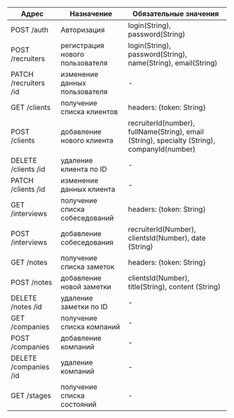 | Адрес                                       | Назначение                | Обязательные значения            |
| --------------------------------------------|---------------------------| ---------------------------------|
| POST /auth                                  | Авторизация               |login(String), password(String)|
| POST /recruiters                            | регистрация нового пользователя|login(String), password(String), name(String), email(String) |
| PATCH /recruiters /id                       | изменение данных пользователя |-|
| GET /clients                                | получение списка клиентов     |headers: {token: String}|
| POST /clients                               | добавление нового клиента | recruiterId(number), fullName(String), email (String), specialty (String), companyId(number)|
| DELETE /clients /id                         | удаление клиента по ID |-|
| PATCH /clients /id                          | изменение данных клиента |-|
| GET /interviews                             | получение списка собеседований |headers: {token: String}|
| POST /interviews                            | добавление собеседования  |recruiterId(Number), clientsId(Number), date (String) |-|
| GET /notes                                  | получение списка заметок |headers: {token: String}|
| POST /notes                                 | добавление новой заметки |clientsId(Number), title(String), content (String)|
| DELETE /notes /id                           | удаление заметки по ID |-|
| GET /companies                              | получение списка компаний |-|
| POST /companies                             | добавление компаний    |-|
| DELETE /companies /id                       | удаление компаний    |-|
| GET /stages                                 | получение списка состояний|-|


